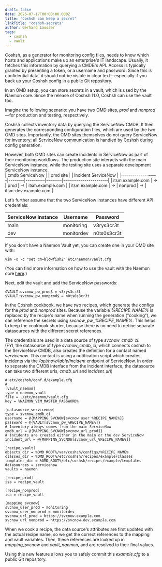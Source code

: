 ```yaml
---
draft: false
date: 2025-07-17T00:00:00.000Z
title: "Coshsh can keep a secret"
linkTitle: "coshsh-secrets"
author: Gerhard Lausser
tags:
  - coshsh
  - vault
---
```


Coshsh, as a generator for monitoring config files, needs to know which hosts and applications make up an enterprise's IT landscape. Usually, it fetches this information by querying a CMDB's API. Access is typically granted by presenting a token, or a username and password. Since this is confidential data, it should not be visible in clear text—especially if you back up your Coshsh config in a public Git repository.

In an OMD setup, you can store secrets in a vault, which is used by the Naemon core. Since the release of Coshsh 11.0, Coshsh can use the vault too.

Imagine the following scenario: you have two OMD sites, *prod* and *nonprod*—for production and testing, respectively.

Coshsh collects inventory data by querying the ServiceNow CMDB. It then generates the corresponding configuration files, which are used by the two OMD sites. Importantly, the OMD sites themselves do not query ServiceNow for inventory; all ServiceNow communication is handled by Coshsh during config generation.

However, both OMD sites can create incidents in ServiceNow as part of their monitoring workflows. The production site interacts with the main ServiceNow instance, while the testing site uses a separate development ServiceNow instance.  
| cmdb ServiceNow   |        | omd site |        | Incident ServiceNow   |
|-------------------|--------|----------|--------|-----------------------|
| itsm.example.com  |   →    | prod     |   →    | itsm.example.com      |
| itsm.example.com  |   →    | nonprod  |   →    | itsm-dev.example.com  |

Let’s further assume that the two ServiceNow instances have different API credentials:

| ServiceNow instance | Username    | Password      |
|---------------------|-------------|--------------|
| main                | monitoring  | v3rys3cr3t   |
| dev                 | monitordev  | n0ts0s3cr3t  |

If you don't have a Naemon Vault yet, you can create one in your OMD site with:
```
vim -x -c "set cm=blowfish2" etc/naemon/vault.cfg
```
(You can find more information on how to use the vault with the Naemon core [here](https://github.com/naemon/naemon-vimcrypt-vault-broker).)

Next, edit the vault and add the ServiceNow passwords:
```
$VAULT:svcnow_pw_prod$ = v3rys3cr3t
$VAULT:svcnow_pw_nonprod$ = n0ts0s3cr3t
```

In the Coshsh cookbook, we have two recipes, which generate the configs for the *prod* and *nonprod* sites. Because the variable *%RECIPE_NAME%* is replaced by the recipe's name when running the generation ("cooking"), we can reference the secrets using *svcnow_pw_%RECIPE_NAME%*. This helps to keep the cookbook shorter, because there is no need to define separate datasources with the different secret references.

The credentials are used in a data source of type *svcnow_cmdb_ci*.  
(FYI, the datasource of type *svcnow_cmdb_ci*, which connects coshsh to the ServiceNow CMDB, also creates the definition for a contact named *servicenow*. This contact is using a notification script which creates incidents via the */api/now/table/incident* endpoint of ServiceNow. In order to separate the CMDB interface from the Incident interface, the datasource can take two different urls, *cmdb_url* and *incident_url*)

```
# etc/coshsh/conf.d/example.cfg
#
[vault_naemon]
type = naemon_vault
file = ./etc/naemon/vault.cfg
key = %NAEMON_VIM_MASTER_PASSWORD%

[datasource_servicenow]
type = svcnow_cmdb_ci
username = @{MAPPING_SVCNOW[svcnow_user_%RECIPE_NAME%]}
password = @{VAULT[svcnow_pw_%RECIPE_NAME%]}
# Inventory always comes from the main ServiceNow
cmdb_url = @{MAPPING_SVCNOW[svcnow_url_prod]}
# Incidents are created either in the main or the dev ServiceNow
incident_url = @{MAPPING_SVCNOW[svcnow_url_%RECIPE_NAME%]}

[recipe_vault]
objects_dir = %OMD_ROOT%/var/coshsh/configs/%RECIPE_NAME%
classes_dir = %OMD_ROOT%/etc/coshsh/recipes/example/classes
templates_dir = %OMD_ROOT%/etc/coshsh/recipes/example/templates
datasources = servicenow
vaults = naemon

[recipe_prod]
isa = recipe_vault

[recipe_nonprod]
isa = recipe_vault

[mapping_svcnow]
svcnow_user_prod = monitoring
svcnow_user_nonprod = monitordev
svcnow_url_prod = https://svcnow.example.com
svcnow_url_nonprod = https://svcnow-dev.example.com
```

When we cook a recipe, the data source's attributes are first updated with the actual recipe name, so we get the correct references to the mapping and vault variables. Then, these references are looked up in *mapping_svcnow* and *vault_naemon*, and are resolved to their final values.

Using this new feature allows you to safely commit this *example.cfg* to a public Git repository.

